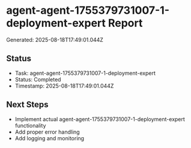 # agent-agent-1755379731007-1-deployment-expert Report

Generated: 2025-08-18T17:49:01.044Z

## Status
- Task: agent-agent-1755379731007-1-deployment-expert
- Status: Completed
- Timestamp: 2025-08-18T17:49:01.044Z

## Next Steps
- Implement actual agent-agent-1755379731007-1-deployment-expert functionality
- Add proper error handling
- Add logging and monitoring
